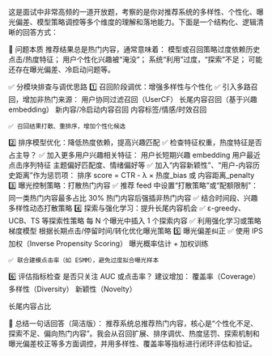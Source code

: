 这是面试中非常高频的一道开放题，考察的是你对推荐系统的多样性、个性化、曝光偏差、模型策略调控等多个维度的理解和落地能力。下面是一个结构化、逻辑清晰的回答方式：

🎯 问题本质
推荐结果总是热门内容，通常意味着：
  模型或召回策略过度依赖历史点击/热度特征；
  用户个性化兴趣被“淹没”；
  系统“利用”过度，“探索”不足；
  可能还存在曝光偏差、冷启动问题等。

✅ 分模块排查与调优思路
  1️⃣ 召回阶段调优：增强多样性与个性化
    ✅ 引入多路召回，增加非热门来源：
      用户协同过滤召回（UserCF）
      长尾内容召回（基于兴趣 embedding）
      新内容/冷启动内容召回
      内容标签/情感/时效召回

    ✅ 召回结果打散、重排序，增加个性化候选

  2️⃣ 排序模型优化：降低热度依赖，提高兴趣匹配
    ✅ 检查特征权重，热度特征是否占主导？
    ✅ 加入更多用户兴趣相关特征：
      用户长短期兴趣 embedding
      用户最近点击序列特征
      主题偏好匹配度、情绪偏好等
    ✅ 加入“内容新颖性”、“用户-内容历史距离”作为惩罚项：
      排序 score = CTR - λ × 热度_bias 或 内容距离_penalty
  3️⃣ 曝光控制策略：打散热门内容
    ✅ 推荐 feed 中设置“打散策略”或“配额限制”：
      同一类热门内容最多占比 30%
      热门内容后强插非热门内容
    ✅ 结合时间段、兴趣多样性动态打散策略
  4️⃣ 探索与强化学习：提升长尾内容机会
    ✅ ε-greedy、UCB、TS 等探索性策略
       每 N 个曝光中插入 1 个探索内容
    ✅ 利用强化学习或策略梯度模型
       根据长期点击/停留时间/转化优化曝光策略
  5️⃣ 曝光偏差纠正
    ✅ 使用 IPS 加权（Inverse Propensity Scoring）
       曝光概率估计 + 加权训练

    ✅ 联合建模点击率（如 ESMM），避免过度拟合曝光样本

6️⃣ 评估指标检查
  是否只关注 AUC 或点击率？
  建议增加：
  覆盖率（Coverage）
  多样性（Diversity）
  新颖性（Novelty）

长尾内容占比

📌 总结一句话回答（简洁版）：
推荐系统总推荐热门内容，核心是“个性化不足、探索不足、偏向热门内容”。我会从召回扩展、排序调优、热度惩罚、探索机制和曝光偏差校正等多方面调控，并用多样性、覆盖率等指标进行闭环评估和验证。

